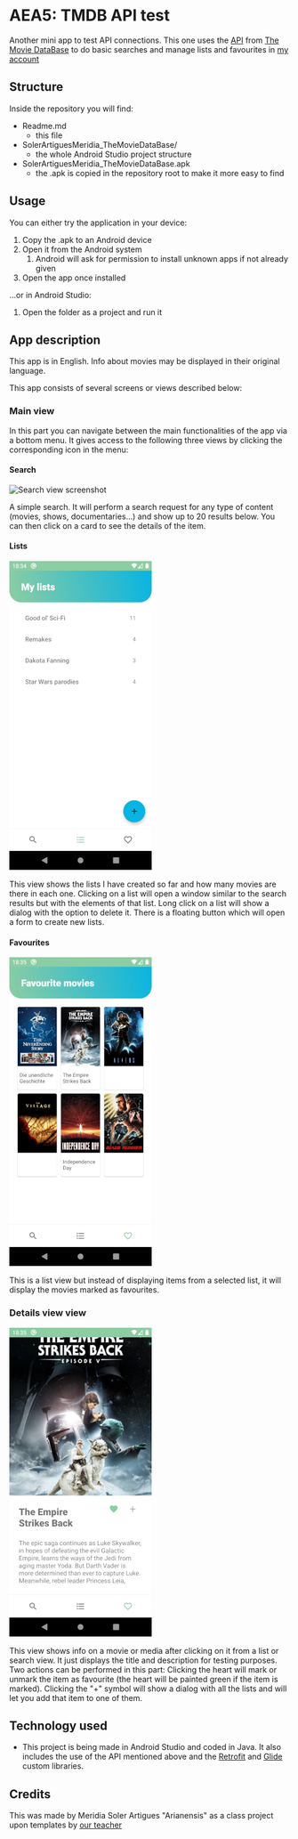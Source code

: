 # AEA5: TMDB API test
Another mini app to test API connections. This one uses the [API](https://developers.themoviedb.org/3/getting-started/introduction) from [The Movie DataBase](https://www.themoviedb.org/) to do basic searches and manage lists and favourites in [my account](https://www.themoviedb.org/u/meridia/lists)

## Structure
Inside the repository you will find:
* Readme.md
  * this file
* SolerArtiguesMeridia_TheMovieDataBase/
  * the whole Android Studio project structure
* SolerArtiguesMeridia_TheMovieDataBase.apk
  * the .apk is copied in the repository root to make it more easy to find
## Usage
You can either try the application in your device:
1. Copy the .apk to an Android device
2. Open it from the Android system
   1. Android will ask for permission to install unknown apps if not already given
3. Open the app once installed

...or in Android Studio:
1. Open the folder as a project and run it
## App description
This app is in English. Info about movies may be displayed in their original language.

This app consists of several screens or views described below:
### Main view
In this part you can navigate between the main functionalities of the app via a bottom menu. It gives access to the following three views by clicking the corresponding icon in the menu:
#### Search
![Search view screenshot](./screenshots/searchs.png)

A simple search. It will perform a search request for any type of content (movies, shows, documentaries...) and show up to 20 results below. You can then click on a card to see the details of the item.
#### Lists
![Lists view screenshot](./screenshots/lists.png)

This view shows the lists I have created so far and how many movies are there in each one. Clicking on a list will open a window similar to the search results but with the elements of that list. Long click on a list will show a dialog with the option to delete it. There is a floating button which will open a form to create new lists.
#### Favourites
![Info view screenshot](./screenshots/favs.png)

This is a list view but instead of displaying items from a selected list, it will display the movies marked as favourites.
### Details view view
![Details view screenshot](./screenshots/details.png)

This view shows info on a movie or media after clicking on it from a list or search view. It just displays the title and description for testing purposes. Two actions can be performed in this part: Clicking the heart will mark or unmark the item as favourite (the heart will be painted green if the item is marked). Clicking the "+" symbol will show a dialog with all the lists and will let you add that item to one of them.
## Technology used
* This project is being made in Android Studio and coded in Java. It also includes the use of the API mentioned above and the [Retrofit](https://square.github.io/retrofit/) and [Glide](https://guides.codepath.com/android/Displaying-Images-with-the-Glide-Library) custom libraries.

## Credits
This was made by Meridia Soler Artigues "Arianensis" as a class project upon templates by [our teacher](https://github.com/martamillanlom)
